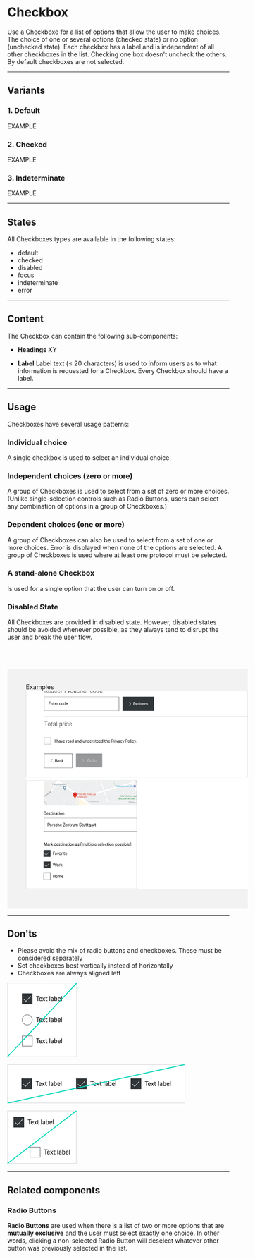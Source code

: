 # Checkbox

Use a Checkboxe for a list of options that allow the user to make choices. The choice of one or several options (checked state) or no option (unchecked state). Each checkbox has a label and is independent of all other checkboxes in the list. Checking one box doesn't uncheck the others. By default checkboxes are not selected.

---

## Variants

### 1. Default
EXAMPLE

### 2. Checked
EXAMPLE

### 3. Indeterminate
EXAMPLE

---

## States
 
All Checkboxes types are available in the following states:
 
* default 
* checked
* disabled 
* focus
* indeterminate 
* error 

---

## Content

The Checkbox can contain the following sub-components:

- **Headings**
XY

- **Label**
Label text (≤ 20 characters) is used to inform users as to what information is requested for a Checkbox. Every Checkbox should have a label.

---

## Usage

Checkboxes have several usage patterns:

### Individual choice
A single checkbox is used to select an individual choice.

### Independent choices (zero or more)
A group of Checkboxes is used to select from a set of zero or more choices. (Unlike single-selection controls such as Radio Buttons, users can select any combination of options in a group of Checkboxes.)

### Dependent choices (one or more)
A group of Checkboxes can also be used to select from a set of one or more choices.  Error is displayed when none of the options are selected. A group of Checkboxes is used where at least one protocol must be selected. 

### A stand-alone Checkbox
Is used for a single option that the user can turn on or off.

### Disabled State
All Checkboxes are provided in disabled state. However, disabled states should be avoided whenever possible, as they always tend to disrupt the user and break the user flow. 

<div style="background:#F2F2F2; width:100%; margin-top: 64px; padding-top: 32px; padding-left: 42px; padding-bottom: 42px;">
    <p-headline variant="headline-3" tag="h3" style="margin-bottom: 24px;">Examples</p-headline>
    <img src="./assets/form-checkbox-examples.png" alt="Example"/>
</div>

---

## Don'ts

- Please avoid the mix of radio buttons and checkboxes. These must be considered separately
- Set checkboxes best vertically instead of horizontally
- Checkboxes are always aligned left

![Dont mix buttons](./assets/dont-mix-buttons-checkbox.png)

![Set cheboxes dont vertically](./assets/dont-alignment-checkbox.png)

![Example for alignement](./assets/dont-position-checkbox.png)

---

## Related components 

### Radio Buttons

**Radio Buttons** are used when there is a list of two or more options that are **mutually exclusive** and the user must select exactly one choice. 
In other words, clicking a non-selected Radio Button will deselect whatever other button was previously selected in the list.


